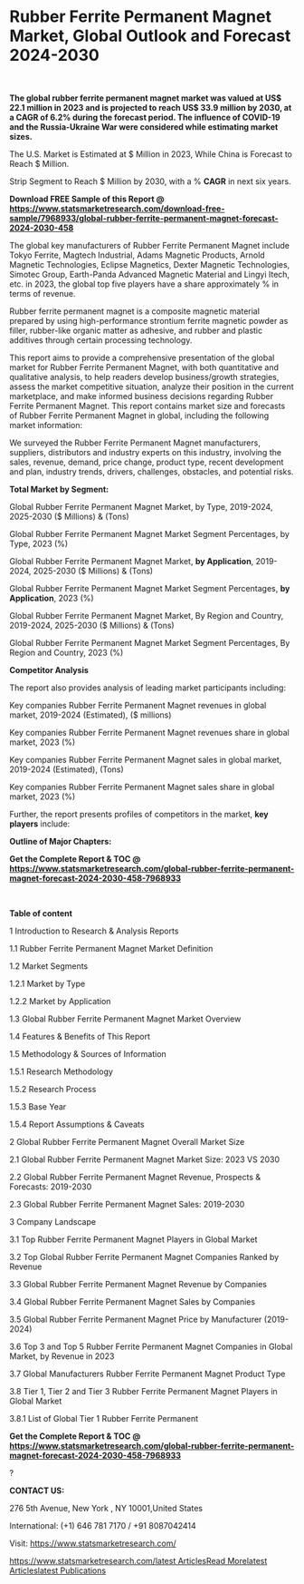 <h1>Rubber Ferrite Permanent Magnet Market, Global Outlook and Forecast 2024-2030</h1><br/><p><strong>The global rubber ferrite permanent magnet market was valued at US$ 22.1 million in 2023 and is projected to reach US$ 33.9 million by 2030, at a <strong>CAGR</strong> of 6.2% during the forecast period. The influence of COVID-19 and the Russia-Ukraine War were considered while estimating market sizes.</strong></p>
 
 
 
 <p>The U.S. Market is Estimated at $ Million in 2023, While China is Forecast to Reach $ Million.</p>
 
 
 
 <p>Strip Segment to Reach $ Million by 2030, with a % <strong>CAGR</strong> in next six years.</p>
 
 
 
 <p><strong>Download FREE Sample of this Report @ <a href="https://www.statsmarketresearch.com/download-free-sample/7968933/global-rubber-ferrite-permanent-magnet-forecast-2024-2030-458">https://www.statsmarketresearch.com/download-free-sample/7968933/global-rubber-ferrite-permanent-magnet-forecast-2024-2030-458</a></strong></p>
 
 
 
 <p>The global key manufacturers of Rubber Ferrite Permanent Magnet include Tokyo Ferrite, Magtech Industrial, Adams Magnetic Products, Arnold Magnetic Technologies, Eclipse Magnetics, Dexter Magnetic Technologies, Simotec Group, Earth-Panda Advanced Magnetic Material and Lingyi Itech, etc. in 2023, the global top five players have a share approximately % in terms of revenue.</p>
 
 
 
 <p>Rubber ferrite permanent magnet is a composite magnetic material prepared by using high-performance strontium ferrite magnetic powder as filler, rubber-like organic matter as adhesive, and rubber and plastic additives through certain processing technology.</p>
 
 
 
 <p>This report aims to provide a comprehensive presentation of the global market for Rubber Ferrite Permanent Magnet, with both quantitative and qualitative analysis, to help readers develop business/growth strategies, assess the market competitive situation, analyze their position in the current marketplace, and make informed business decisions regarding Rubber Ferrite Permanent Magnet. This report contains market size and forecasts of Rubber Ferrite Permanent Magnet in global, including the following market information:</p>
 
 
 
 <p>We surveyed the Rubber Ferrite Permanent Magnet manufacturers, suppliers, distributors and industry experts on this industry, involving the sales, revenue, demand, price change, product type, recent development and plan, industry trends, drivers, challenges, obstacles, and potential risks.</p>
 
 
 
 <p><strong>Total Market by Segment:</strong></p>
 
 
 
 <p>Global Rubber Ferrite Permanent Magnet Market, by Type, 2019-2024, 2025-2030 ($ Millions) & (Tons)</p>
 
 
 
 <p>Global Rubber Ferrite Permanent Magnet Market Segment Percentages, by Type, 2023 (%)</p>
 
 
 
 <p>Global Rubber Ferrite Permanent Magnet Market, <strong>by Application</strong>, 2019-2024, 2025-2030 ($ Millions) & (Tons)</p>
 
 
 
 <p>Global Rubber Ferrite Permanent Magnet Market Segment Percentages, <strong>by Application</strong>, 2023 (%)</p>
 
 
 
 <p>Global Rubber Ferrite Permanent Magnet Market, By Region and Country, 2019-2024, 2025-2030 ($ Millions) & (Tons)</p>
 
 
 
 <p>Global Rubber Ferrite Permanent Magnet Market Segment Percentages, By Region and Country, 2023 (%)</p>
 
 
 
 <p><strong>Competitor Analysis</strong></p>
 
 
 
 <p>The report also provides analysis of leading market participants including:</p>
 
 
 
 <p>Key companies Rubber Ferrite Permanent Magnet revenues in global market, 2019-2024 (Estimated), ($ millions)</p>
 
 
 
 <p>Key companies Rubber Ferrite Permanent Magnet revenues share in global market, 2023 (%)</p>
 
 
 
 <p>Key companies Rubber Ferrite Permanent Magnet sales in global market, 2019-2024 (Estimated), (Tons)</p>
 
 
 
 <p>Key companies Rubber Ferrite Permanent Magnet sales share in global market, 2023 (%)</p>
 
 
 
 <p>Further, the report presents profiles of competitors in the market, <strong>key players</strong> include:</p>
 
 
 
 <p><strong>Outline of Major Chapters:</strong></p>
 
 
 
 <div><b>Get the Complete Report & TOC @ <a href="https://www.statsmarketresearch.com/global-rubber-ferrite-permanent-magnet-forecast-2024-2030-458-7968933">https://www.statsmarketresearch.com/global-rubber-ferrite-permanent-magnet-forecast-2024-2030-458-7968933</a></b></div>
 
 
 
 <p><br />
 
 <b>Table of content</b></p>
 
 
 
 <p>1 Introduction to Research & Analysis Reports<br />
 
 1.1 Rubber Ferrite Permanent Magnet Market Definition<br />
 
 1.2 Market Segments<br />
 
 1.2.1 Market by Type<br />
 
 1.2.2 Market by Application<br />
 
 1.3 Global Rubber Ferrite Permanent Magnet Market Overview<br />
 
 1.4 Features & Benefits of This Report<br />
 
 1.5 Methodology & Sources of Information<br />
 
 1.5.1 Research Methodology<br />
 
 1.5.2 Research Process<br />
 
 1.5.3 Base Year<br />
 
 1.5.4 Report Assumptions & Caveats<br />
 
 2 Global Rubber Ferrite Permanent Magnet Overall Market Size<br />
 
 2.1 Global Rubber Ferrite Permanent Magnet Market Size: 2023 VS 2030<br />
 
 2.2 Global Rubber Ferrite Permanent Magnet Revenue, Prospects & Forecasts: 2019-2030<br />
 
 2.3 Global Rubber Ferrite Permanent Magnet Sales: 2019-2030<br />
 
 3 Company Landscape<br />
 
 3.1 Top Rubber Ferrite Permanent Magnet Players in Global Market<br />
 
 3.2 Top Global Rubber Ferrite Permanent Magnet Companies Ranked by Revenue<br />
 
 3.3 Global Rubber Ferrite Permanent Magnet Revenue by Companies<br />
 
 3.4 Global Rubber Ferrite Permanent Magnet Sales by Companies<br />
 
 3.5 Global Rubber Ferrite Permanent Magnet Price by Manufacturer (2019-2024)<br />
 
 3.6 Top 3 and Top 5 Rubber Ferrite Permanent Magnet Companies in Global Market, by Revenue in 2023<br />
 
 3.7 Global Manufacturers Rubber Ferrite Permanent Magnet Product Type<br />
 
 3.8 Tier 1, Tier 2 and Tier 3 Rubber Ferrite Permanent Magnet Players in Global Market<br />
 
 3.8.1 List of Global Tier 1 Rubber Ferrite Permanent</p>
 
 
 
 <div><b>Get the Complete Report & TOC @ <a href="https://www.statsmarketresearch.com/global-rubber-ferrite-permanent-magnet-forecast-2024-2030-458-7968933">https://www.statsmarketresearch.com/global-rubber-ferrite-permanent-magnet-forecast-2024-2030-458-7968933</a></b></div>
 
 
 
 <p>? </p>
 
 
 
 <p><b>CONTACT US:</b><br />
 
 276 5th Avenue, New York , NY 10001,United States<br />
 
 International: (+1) 646 781 7170 / +91 8087042414<br />
 
 Visit: <a href="https://www.statsmarketresearch.com/">https://www.statsmarketresearch.com/</a><br />
 
 <a href="https://gyeongbokgung.com">https://www.statsmarketresearch.com/</a><a href="https://hallyeomaritime.com">latest Articles</a><a href="https://jingwansa.com">Read More</a><a href="https://nguoiviet.jp/">latest Articles</a><a href="https://www.intelmarketresearch.com/">latest Publications</a></p>